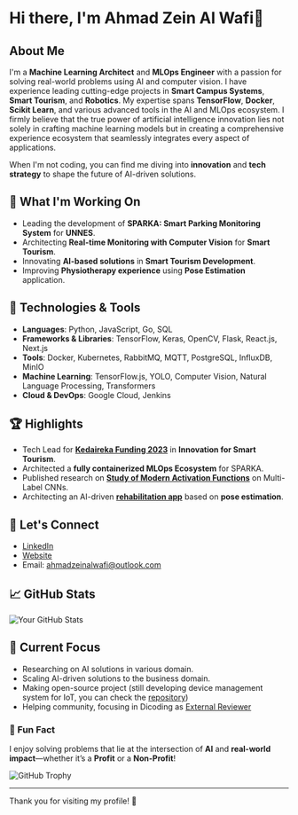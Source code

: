 # Hi there, I'm Ahmad Zein Al Wafi👋

## About Me
I'm a **Machine Learning Architect** and **MLOps Engineer** with a passion for solving real-world problems using AI and computer vision. I have experience leading cutting-edge projects in **Smart Campus Systems**, **Smart Tourism**, and **Robotics**. My expertise spans **TensorFlow**, **Docker**, **Scikit Learn**, and various advanced tools in the AI and MLOps ecosystem. I firmly believe that the true power of artificial intelligence innovation lies not solely in crafting machine learning models but in creating a comprehensive experience ecosystem that seamlessly integrates every aspect of applications.

When I'm not coding, you can find me diving into **innovation** and **tech strategy** to shape the future of AI-driven solutions.

## 🚀 What I'm Working On
- Leading the development of **SPARKA: Smart Parking Monitoring System** for **UNNES**.
- Architecting **Real-time Monitoring with Computer Vision** for **Smart Tourism**.
- Innovating **AI-based solutions** in **Smart Tourism Development**.
- Improving **Physiotherapy experience** using **Pose Estimation** application.

## 🔧 Technologies & Tools
- **Languages**: Python, JavaScript, Go, SQL
- **Frameworks & Libraries**: TensorFlow, Keras, OpenCV, Flask, React.js, Next.js
- **Tools**: Docker, Kubernetes, RabbitMQ, MQTT, PostgreSQL, InfluxDB, MinIO
- **Machine Learning**: TensorFlow.js, YOLO, Computer Vision, Natural Language Processing, Transformers
- **Cloud & DevOps**: Google Cloud, Jenkins

## 🏆 Highlights
- Tech Lead for [**Kedaireka Funding 2023**](https://unnes.ac.id/ikuti-unnes-prigel-mahasiswa-kembangkan-produk-kecerdasan-buatan/#:~:text=Ahmad%20Zein%20Al%20Wafi.) in **Innovation for Smart Tourism**.
- Architected a **fully containerized MLOps Ecosystem** for SPARKA.
- Published research on [**Study of Modern Activation Functions**](https://journal.uad.ac.id/index.php/JITEKI/article/view/29540) on Multi-Label CNNs.
- Architecting an AI-driven [**rehabilitation app**](https://www.journal.sekawan-org.id/index.php/jtim/article/view/415) based on **pose estimation**.

## 📢 Let's Connect
- [LinkedIn](https://www.linkedin.com/in/ahmad-zein-al-wafi)
- [Website](https://ahmadzeinalwafi.github.io)
- Email: [ahmadzeinalwafi@outlook.com](mailto:ahmadzeinalwafi@outlook.com)

## 📈 GitHub Stats
![Your GitHub Stats](https://github-readme-stats.vercel.app/api?username=ahmadzeinalwafi&show_icons=true&theme=radical)

## 🌱 Current Focus
- Researching on AI solutions in various domain.
- Scaling AI-driven solutions to the business domain.
- Making open-source project (still developing device management system for IoT, you can check the [repository](https://github.com/ahmadzeinalwafi/embbeded-sensor-dms-backend))
- Helping community, focusing in Dicoding as [External Reviewer](https://www.dicoding.com/users/ahmadzeinalwafi/academies)

### 🌟 Fun Fact
I enjoy solving problems that lie at the intersection of **AI** and **real-world impact**—whether it’s a **Profit** or a **Non-Profit**!

<!-- GitHub Trophy -->
![GitHub Trophy](https://github-profile-trophy.vercel.app/?username=ahmadzeinalwafi&theme=radical)

---

Thank you for visiting my profile! 🙌

